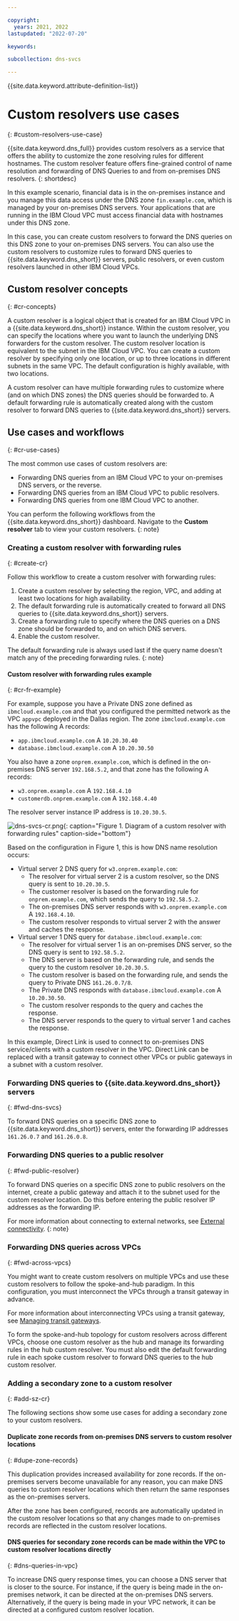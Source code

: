 ```yaml
---

copyright:
  years: 2021, 2022
lastupdated: "2022-07-20"

keywords:

subcollection: dns-svcs

---
```


{{site.data.keyword.attribute-definition-list}}

# Custom resolvers use cases
{: #custom-resolvers-use-case}

{{site.data.keyword.dns_full}} provides custom resolvers as a service that offers the ability to customize the zone resolving rules for different hostnames. The custom resolver feature offers fine-grained control of name resolution and forwarding of DNS Queries to and from on-premises DNS resolvers.
{: shortdesc}

In this example scenario, financial data is in the on-premises instance and you manage this data access under the DNS zone `fin.example.com`, which is managed by your on-premises DNS servers. Your applications that are running in the IBM Cloud VPC must access financial data with hostnames under this DNS zone.

In this case, you can create custom resolvers to forward the DNS queries on this DNS zone to your on-premises DNS servers. You can also use the custom resolvers to customize rules to forward DNS queries to {{site.data.keyword.dns_short}} servers, public resolvers, or even custom resolvers launched in other IBM Cloud VPCs.

## Custom resolver concepts
{: #cr-concepts}

A custom resolver is a logical object that is created for an IBM Cloud VPC in a {{site.data.keyword.dns_short}} instance. Within the custom resolver, you can specify the locations where you want to launch the underlying DNS forwarders for the custom resolver. The custom resolver location is equivalent to the subnet in the IBM Cloud VPC. You can create a custom resolver by specifying only one location, or up to three locations in different subnets in the same VPC. The default configuration is highly available, with two locations.

A custom resolver can have multiple forwarding rules to customize where (and on which DNS zones) the DNS queries should be forwarded to. A default forwarding rule is automatically created along with the custom resolver to forward DNS queries to {{site.data.keyword.dns_short}} servers.

## Use cases and workflows
{: #cr-use-cases}

The most common use cases of custom resolvers are:

- Forwarding DNS queries from an IBM Cloud VPC to your on-premises DNS servers, or the reverse.
- Forwarding DNS queries from an IBM Cloud VPC to public resolvers.
- Forwarding DNS queries from one IBM Cloud VPC to another.

You can perform the following workflows from the {{site.data.keyword.dns_short}} dashboard. Navigate to the **Custom resolver** tab to view your custom resolvers.
{: note}

### Creating a custom resolver with forwarding rules
{: #create-cr}

Follow this workflow to create a custom resolver with forwarding rules:

1. Create a custom resolver by selecting the region, VPC, and adding at least two locations for high availability.
1. The default forwarding rule is automatically created to forward all DNS queries to {{site.data.keyword.dns_short}} servers.
1. Create a forwarding rule to specify where the DNS queries on a DNS zone should be forwarded to, and on which DNS servers.
1. Enable the custom resolver.

The default forwarding rule is always used last if the query name doesn't match any of the preceding forwarding rules.
{: note}

#### Custom resolver with forwarding rules example
{: #cr-fr-example}

For example, suppose you have a Private DNS zone defined as `ibmcloud.example.com` and that you configured the permitted network as the VPC `appvpc` deployed in the Dallas region. The zone `ibmcloud.example.com` has the following A records:

* `app.ibmcloud.example.com` A `10.20.30.40`
* `database.ibmcloud.example.com` A `10.20.30.50`

You also have a zone `onprem.example.com`, which is defined in the on-premises DNS server `192.168.5.2`, and that zone has the following A records:

* `w3.onprem.example.com` A `192.168.4.10`
* `customerdb.onprem.example.com` A `192.168.4.40`

The resolver server instance IP address is `10.20.30.5`.

![dns-svcs-cr.png](images/dns-svcs-cr.png "Diagram of a custom resolver with forwarding rules"){: caption="Figure 1. Diagram of a custom resolver with forwarding rules" caption-side="bottom"}

Based on the configuration in Figure 1, this is how DNS name resolution occurs:

* Virtual server 2 DNS query for `w3.onprem.example.com`:
    * The resolver for virtual server 2 is a custom resolver, so the DNS query is sent to `10.20.30.5`.
    * The customer resolver is based on the forwarding rule for `onprem.example.com`, which sends the query to `192.58.5.2`.
    * The on-premises DNS server responds with `w3.onprem.example.com` A `192.168.4.10`.
    * The custom resolver responds to virtual server 2 with the answer and caches the response.
* Virtual server 1 DNS query for `database.ibmcloud.example.com`:
    * The resolver for virtual server 1 is an on-premises DNS server, so the DNS query is sent to `192.58.5.2`.
    * The DNS server is based on the forwarding rule, and sends the query to the custom resolver `10.20.30.5`.
    * The custom resolver is based on the forwarding rule, and sends the query to Private DNS `161.26.0.7/8`.
    * The Private DNS responds with `database.ibmcloud.example.com` A `10.20.30.50`.
    * The custom resolver responds to the query and caches the response.
    * The DNS server responds to the query to virtual server 1 and caches the response.

In this example, Direct Link is used to connect to on-premises DNS service/clients with a custom resolver in the VPC. Direct Link can be replaced with a transit gateway to connect other VPCs or public gateways in a subnet with a custom resolver.

### Forwarding DNS queries to {{site.data.keyword.dns_short}} servers
{: #fwd-dns-svcs}

To forward DNS queries on a specific DNS zone to {{site.data.keyword.dns_short}} servers, enter the forwarding IP addresses `161.26.0.7` and `161.26.0.8`. 

### Forwarding DNS queries to a public resolver
{: #fwd-public-resolver}

To forward DNS queries on a specific DNS zone to public resolvers on the internet, create a public gateway and attach it to the subnet used for the custom resolver location. Do this before entering the public resolver IP addresses as the forwarding IP.

For more information about connecting to external networks, see [External connectivity](/docs/vpc?topic=vpc-about-networking-for-vpc#external-connectivity).
{: note}

### Forwarding DNS queries across VPCs
{: #fwd-across-vpcs}

You might want to create custom resolvers on multiple VPCs and use these custom resolvers to follow the spoke-and-hub paradigm. In this configuration, you must interconnect the VPCs through a transit gateway in advance.

For more information about interconnecting VPCs using a transit gateway, see [Managing transit gateways](/docs/transit-gateway?topic=transit-gateway-adding-connections).

To form the spoke-and-hub topology for custom resolvers across different VPCs, choose one custom resolver as the hub and manage its forwarding rules in the hub custom resolver. You must also edit the default forwarding rule in each spoke custom resolver to forward DNS queries to the hub custom resolver.

### Adding a secondary zone to a custom resolver
{: #add-sz-cr}

The following sections show some use cases for adding a secondary zone to your custom resolvers.

#### Duplicate zone records from on-premises DNS servers to custom resolver locations
{: #dupe-zone-records}

This duplication provides increased availability for zone records. If the on-premises servers become unavailable for any reason, you can make DNS queries to custom resolver locations which then return the same responses as the on-premises servers.

After the zone has been configured, records are automatically updated in the custom resolver locations so that any changes made to on-premises records are reflected in the custom resolver locations.

#### DNS queries for secondary zone records can be made within the VPC to custom resolver locations directly
{: #dns-queries-in-vpc}

To increase DNS query response times, you can choose a DNS server that is closer to the source. For instance, if the query is being made in the on-premises network, it can be directed at the on-premises DNS servers. Alternatively, if the query is being made in your VPC network, it can be directed at a configured custom resolver location.
